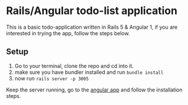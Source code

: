 # Rails/Angular todo-list application
This is a basic todo-application written in Rails 5 & Angular 1, if you are interested in trying the app, follow the steps below.

## Setup

1. Go to your terminal, clone the repo and cd into it.
2. make sure you have bundler installed and run `bundle install`
3. now run `rails server -p 3005`

Keep the server running, go to the [angular app](https://github.com/youssef1337/todo_app_angular) and follow the installation steps.
